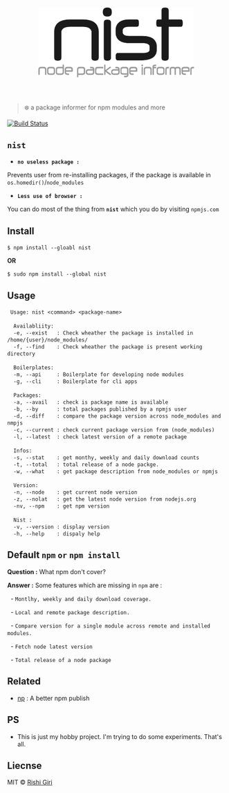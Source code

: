 <h1 align="center">
	<br>
	<img width="360" src="media/nist.png" alt="nist">
	<br>
	<br>
</h1>

> :snowflake: a package informer for npm modules and more

[![Build Status](https://travis-ci.org/CodeDotJS/nist.svg?branch=master)](https://travis-ci.org/CodeDotJS/nist)

## __`nist`__

- __`no useless package :`__

Prevents user from re-installing packages, if the package is available in `os.homedir()`/`node_modules`

- __`Less use of browser :`__

You can do most of the thing from __`nist`__ which you do by visiting `npmjs.com`


## Install

```
$ npm install --gloabl nist
```
__OR__
```
$ sudo npm install --global nist
```

## Usage

```
 Usage: nist <command> <package-name>

  Availabliity:
  -e, --exist   : Check wheather the package is installed in /home/{user}/node_modules/
  -f, --find    : Check wheather the package is present working directory

  Boilerplates: 
  -m, --api     : Boilerplate for developing node modules
  -g, --cli     : Boilerplate for cli apps

  Packages:
  -a, --avail   : check is package name is available
  -b, --by      : total packages published by a npmjs user
  -d, --diff    : compare the package version across node_modules and nmpjs
  -c, --current : check current package version from (node_modules)
  -l, --latest  : check latest version of a remote package

  Infos:
  -s, --stat    : get monthy, weekly and daily download counts
  -t, --total   : total release of a node packge.
  -w, --what    : get package description from node_modules or npmjs

  Version:
  -n, --node    : get current node version
  -z, --nolat   : get the latest node version from nodejs.org
  -nv, --npm    : get npm version

  Nist :
  -v, --version : display version
  -h, --help    : dispaly help
```

## Default __`npm`__  `or`  __`npm install`__

__Question :__ What npm don't cover?

__Answer :__ Some features which are missing in `npm` are :

&nbsp; - `Montlhy, weekly and daily download coverage.`

&nbsp; - `Local and remote package description.`

&nbsp; - `Compare version for a single module across remote and installed modules.`

&nbsp; - `Fetch node latest version`

&nbsp; - `Total release of a node package`


## Related

- [np](https://github.com/sindresorhus/np) : A better npm publish

## PS

- This is just my hobby project. I'm trying to do some experiments. That's all.

## Liecnse

MIT &copy; [Rishi Giri](http://rishigiri.com)
